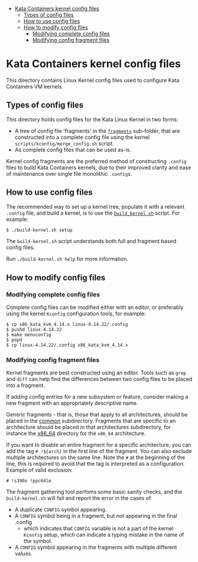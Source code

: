 * [Kata Containers kernel config files](#kata-containers-kernel-config-files)
    * [Types of config files](#types-of-config-files)
    * [How to use config files](#how-to-use-config-files)
    * [How to modify config files](#how-to-modify-config-files)
        * [Modifying complete config files](#modifying-complete-config-files)
        * [Modifying config fragment files](#modifying-config-fragment-files)

# Kata Containers kernel config files

This directory contains Linux Kernel config files used to configure Kata
Containers VM kernels.

## Types of config files

This directory holds config files for the Kata Linux Kernel in two forms:

- A tree of config file 'fragments' in the [`fragments`](./fragments) sub-folder, that are
  constructed into a complete config file using the kernel
  `scripts/kconfig/merge_config.sh` script.
- As complete config files that can be used as-is.

Kernel config fragments are the preferred method of constructing `.config` files
to build Kata Containers kernels, due to their improved clarity and ease of maintenance
over single file monolithic `.config`s.

## How to use config files

The recommended way to set up a kernel tree, populate it with a relevant `.config` file,
and build a kernel, is to use the [`build_kernel.sh`](../build-kernel.sh) script. For
example:

```bash
$ ./build-kernel.sh setup
```

The `build-kernel.sh` script understands both full and fragment based config files.

Run `./build-kernel.sh help` for more information.

## How to modify config files

### Modifying complete config files

Complete config files can be modified either with an editor, or preferably
using the kernel `Kconfig` configuration tools, for example:

```
$ cp x86_kata_kvm_4.14.x linux-4.14.22/.config
$ pushd linux-4.14.22
$ make menuconfig
$ popd
$ cp linux-4.14.22/.config x86_kata_kvm_4.14.x
```

### Modifying config fragment files

Kernel fragments are best constructed using an editor. Tools such as `grep` and
`diff` can help find the differences between two config files to be placed
into a fragment.

If adding config entries for a new subsystem or feature, consider making a new
fragment with an appropriately descriptive name.

Generic fragments - that is, those that apply to all architectures, should be placed in
the [common](./fragments/common) subdirectory. Fragments that are specific to an architecture
should be placed in that architectures subdirectory, for instance the
[x86_64](./fragments/x86_64) directory for the `x86_64` architecture.

If you want to disable an entire fragment for a specific architecture, you can add the tag `# !${arch}` in the first line of the fragment. You can also exclude multiple architectures on the same line. Note the `#` at the beginning of the line, this is required to avoid that the tag is interpreted as a configuration.
Example of valid exclusion:
```
# !s390x !ppc64le
```

The fragment gathering tool perfoms some basic sanity checks, and the `build-kernel.sh` will
fail and report the error in the cases of:

- A duplicate `CONFIG` symbol appearing.
- A `CONFIG` symbol being in a fragment, but not appearing in the final .config
  - which indicates that `CONFIG` variable is not a part of the kernel `Kconfig` setup, which
    can indicate a typing mistake in the name of the symbol.
- A `CONFIG` symbol appearing in the fragments with multiple different values.
